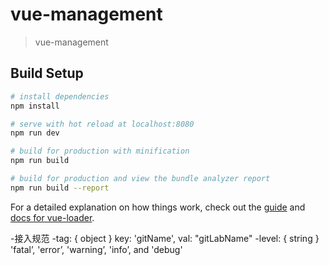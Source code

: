 # vue-management

> vue-management

## Build Setup

``` bash
# install dependencies
npm install

# serve with hot reload at localhost:8080
npm run dev

# build for production with minification
npm run build

# build for production and view the bundle analyzer report
npm run build --report
```

For a detailed explanation on how things work, check out the [guide](http://vuejs-templates.github.io/webpack/) and [docs for vue-loader](http://vuejs.github.io/vue-loader).


-接入规范
-tag: { object } key: 'gitName', val: "gitLabName" 
-level: { string } 'fatal’, 'error’, 'warning’, 'info’, and 'debug'
